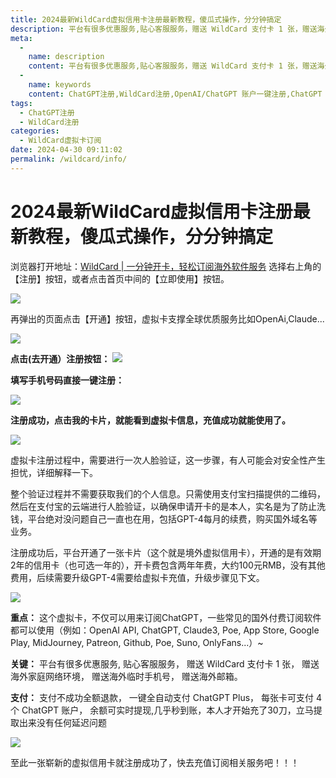 ```yaml
---
title: 2024最新WildCard虚拟信用卡注册最新教程，傻瓜式操作，分分钟搞定
description: 平台有很多优惠服务,贴心客服服务，赠送 WildCard 支付卡 1 张，赠送海外家庭网络环境，赠送海外临时手机号，赠送海外邮箱。
meta: 
  - 
    name: description
    content: 平台有很多优惠服务,贴心客服服务，赠送 WildCard 支付卡 1 张，赠送海外家庭网络环境，赠送海外临时手机号，赠送海外邮箱。
  - 
    name: keywords
    content: ChatGPT注册,WildCard注册,OpenAI/ChatGPT 账户一键注册,ChatGPT Plus 一键升级,OpenAI 专用浏览器,OpenAI API 转发服务
tags: 
  - ChatGPT注册
  - WildCard注册
categories: 
  - WildCard虚拟卡订阅
date: 2024-04-30 09:11:02
permalink: /wildcard/info/
---
```

# 2024最新WildCard虚拟信用卡注册最新教程，傻瓜式操作，分分钟搞定

浏览器打开地址：[WildCard | 一分钟开卡，轻松订阅海外软件服务](https://bewildcard.com/i/GPT929) 选择右上角的【注册】按钮，或者点击首页中间的【立即使用】按钮。

![](https://hlplch.aliyuntm.com/chatgpt/WX20240410-183102.png)

再弹出的页面点击【开通】按钮，虚拟卡支撑全球优质服务比如OpenAi,Claude...

![](https://hlplch.aliyuntm.com/chatgpt/WX20240412-091301.png)

**点击(去开通）注册按钮：**
![](https://hlplch.aliyuntm.com/chatgpt/WechatIMG459.jpg)

**填写手机号码直接一键注册：**

![](https://hlplch.aliyuntm.com/chatgpt/WX20240410-183120.png)

**注册成功，点击我的卡片，就能看到虚拟卡信息，充值成功就能使用了。**

![](https://hlplch.aliyuntm.com/chatgpt/WX20240410-183138.png)

虚拟卡注册过程中，需要进行一次人脸验证，这一步骤，有人可能会对安全性产生担忧，详细解释一下。

整个验证过程并不需要获取我们的个人信息。只需使用支付宝扫描提供的二维码，然后在支付宝的云端进行人脸验证，以确保申请开卡的是本人，实名是为了防止洗钱，平台绝对没问题自己一直也在用，包括GPT-4每月的续费，购买国外域名等业务。

注册成功后，平台开通了一张卡片（这个就是境外虚拟信用卡），开通的是有效期2年的信用卡（也可选一年的），开卡费包含两年年费，大约100元RMB，没有其他费用，后续需要升级GPT-4需要给虚拟卡充值，升级步骤见下文。

![](https://hlplch.aliyuntm.com/chatgpt/WX20240222-004130.png)

**重点：** 这个虚拟卡，不仅可以用来订阅ChatGPT，一些常见的国外付费订阅软件都可以使用（例如：OpenAI API, ChatGPT, Claude3, Poe, App Store, Google Play, MidJourney, Patreon, Github, Poe, Suno, OnlyFans...）~

**关键：** 平台有很多优惠服务,
贴心客服服务，
赠送 WildCard 支付卡 1 张，
赠送海外家庭网络环境，
赠送海外临时手机号，
赠送海外邮箱。

**支付：** 支付不成功全额退款，
一键全自动支付 ChatGPT Plus，
每张卡可支付 4 个 ChatGPT 账户，
余额可实时提现,几乎秒到账，本人才开始充了30刀，立马提取出来没有任何延迟问题

![](https://hlplch.aliyuntm.com/chatgpt/WechatIMG220.jpg)

至此一张崭新的虚拟信用卡就注册成功了，快去充值订阅相关服务吧！！！

